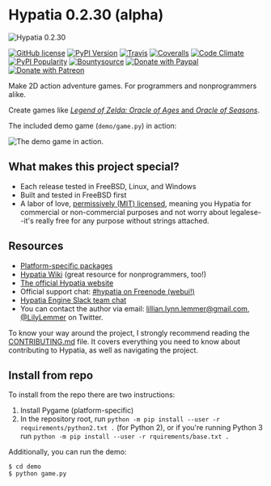 # Hypatia 0.2.30 (alpha)

![Hypatia 0.2.30](http://hypatia-engine.github.io/assets/logotype-dark.png)

[![GitHub license](https://img.shields.io/github/license/hypatia-engine/hypatia.svg?style=flat-square)](https://raw.githubusercontent.com/hypatia-engine/hypatia/master/LICENSE) [![PyPI Version](https://img.shields.io/pypi/v/hypatia_engine.svg?style=flat-square)](https://pypi.python.org/pypi/hypatia_engine/) [![Travis](https://img.shields.io/travis/hypatia-engine/hypatia.svg?style=flat-square)](https://travis-ci.org/hypatia-engine/hypatia) [![Coveralls](https://img.shields.io/coveralls/lillian-lemmer/hypatia.svg?style=flat-square)](https://coveralls.io/r/lillian-lemmer/hypatia) [![Code Climate](https://img.shields.io/codeclimate/github/lillian-lemmer/hypatia.svg?style=flat-square)](https://codeclimate.com/github/lillian-lemmer/hypatia) [![PyPI Popularity](https://img.shields.io/pypi/dm/hypatia_engine.svg?style=flat-square)](https://pypi.python.org/pypi/hypatia_engine/) [![Bountysource](https://img.shields.io/bountysource/team/hypatia/activity.svg?style=flat-square)](https://www.bountysource.com/teams/hypatia) [![Donate with Paypal](https://img.shields.io/badge/paypal-donate-ff69b4.svg?style=flat-square)](https://www.paypal.com/cgi-bin/webscr?cmd=_s-xclick&hosted_button_id=YFHB5TMMXMNT6) [![Donate with Patreon](https://img.shields.io/badge/patreon-donate%20monthly-ff69b4.svg?style=flat-square)](https://www.patreon.com/lilylemmer)

Make 2D action adventure games. For programmers and nonprogrammers alike.

Create games like [_Legend of Zelda: Oracle of Ages_ and _Oracle of Seasons_](http://en.wikipedia.org/wiki/The_Legend_of_Zelda:_Oracle_of_Seasons_and_Oracle_of_Ages).

The included demo game (`demo/game.py`) in action:

![The demo game in action.](http://hypatia-engine.github.io/assets/demo.gif)

## What makes this project special?

  * Each release tested in FreeBSD, Linux, and Windows
  * Built and tested in FreeBSD first
  * A labor of love, [permissively (MIT) licensed](https://raw.githubusercontent.com/hypatia-engine/hypatia/master/LICENSE), meaning you Hypatia for commercial or non-commercial purposes and not worry about legalese--it's really free for any purpose without strings attached.

## Resources

  * [Platform-specific packages](http://hypatia-engine.github.io/get.html)
  * [Hypatia Wiki](http://hypatia-engine.github.io/wiki/) (great resource for nonprogrammers, too!)
  * [The official Hypatia website](http://hypatia-engine.github.io/)
  * Official support chat: [#hypatia on Freenode (webui!)](http://webchat.freenode.net/?channels=hypatia)
  * [Hypatia Engine Slack team chat](https://hypatia-engine.slack.com/)
  * You can contact the author via email: lillian.lynn.lemmer@gmail.com, [@LilyLemmer](https:/twitter.com/LilyLemmer) on Twitter.

To know your way around the project, I strongly recommend reading the [CONTRIBUTING.md](https://github.com/lillian-lemmer/hypatia/blob/master/CONTRIBUTING.md) file. It covers everything you need to know about contributing to Hypatia, as well as navigating the project.

## Install from repo

To install from the repo there are two instructions:

  1. Install Pygame (platform-specific)
  2. In the repository root, run `python -m pip install --user -r requirements/python2.txt .` (for Python 2), or if you're running Python 3 run `python -m pip install --user -r rquirements/base.txt .`

Additionally, you can run the demo:

```shell
$ cd demo
$ python game.py
```
